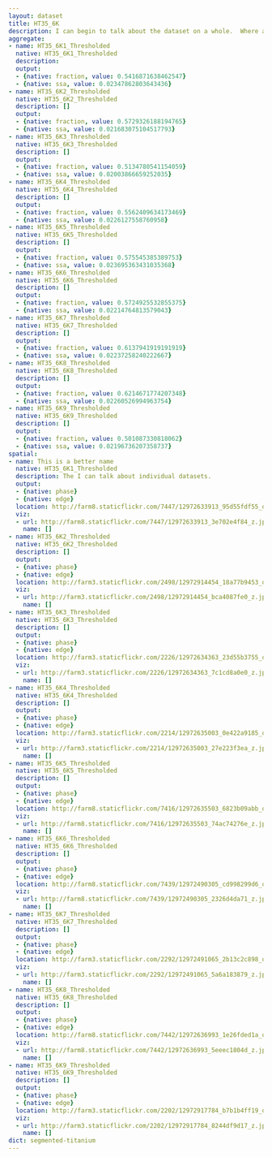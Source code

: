 ```yaml
---
layout: dataset
title: HT35_6K
description: I can begin to talk about the dataset on a whole.  Where and who it came from for example. The raw datasets were in a <a href="http://www.equipment.materials.gatech.edu/tool?id=320929">Scanning Electron Microscope</a>.
aggregate:
- name: HT35_6K1_Thresholded
  native: HT35_6K1_Thresholded
  description: 
  output:
  - {native: fraction, value: 0.5416871638462547}
  - {native: ssa, value: 0.02347862803643436}
- name: HT35_6K2_Thresholded
  native: HT35_6K2_Thresholded
  description: []
  output:
  - {native: fraction, value: 0.5729326188194765}
  - {native: ssa, value: 0.021683075104517793}
- name: HT35_6K3_Thresholded
  native: HT35_6K3_Thresholded
  description: []
  output:
  - {native: fraction, value: 0.5134780541154059}
  - {native: ssa, value: 0.02003866659252035}
- name: HT35_6K4_Thresholded
  native: HT35_6K4_Thresholded
  description: []
  output:
  - {native: fraction, value: 0.5562409634173469}
  - {native: ssa, value: 0.0226127558760958}
- name: HT35_6K5_Thresholded
  native: HT35_6K5_Thresholded
  description: []
  output:
  - {native: fraction, value: 0.575545385389753}
  - {native: ssa, value: 0.023695363431035368}
- name: HT35_6K6_Thresholded
  native: HT35_6K6_Thresholded
  description: []
  output:
  - {native: fraction, value: 0.5724925532855375}
  - {native: ssa, value: 0.02214764813579043}
- name: HT35_6K7_Thresholded
  native: HT35_6K7_Thresholded
  description: []
  output:
  - {native: fraction, value: 0.6137941919191919}
  - {native: ssa, value: 0.02237258240222667}
- name: HT35_6K8_Thresholded
  native: HT35_6K8_Thresholded
  description: []
  output:
  - {native: fraction, value: 0.6214671774207348}
  - {native: ssa, value: 0.02260526994963754}
- name: HT35_6K9_Thresholded
  native: HT35_6K9_Thresholded
  description: []
  output:
  - {native: fraction, value: 0.501087330818062}
  - {native: ssa, value: 0.02196736207358737}
spatial:
- name: This is a better name
  native: HT35_6K1_Thresholded
  description: The I can talk about individual datasets.
  output:
  - {native: phase}
  - {native: edge}
  location: http://farm8.staticflickr.com/7447/12972633913_95d55fdf55_o.png
  viz:
  - url: http://farm8.staticflickr.com/7447/12972633913_3e702e4f84_z.jpg
    name: []
- name: HT35_6K2_Thresholded
  native: HT35_6K2_Thresholded
  description: []
  output:
  - {native: phase}
  - {native: edge}
  location: http://farm3.staticflickr.com/2498/12972914454_18a77b9453_o.png
  viz:
  - url: http://farm3.staticflickr.com/2498/12972914454_bca4087fe0_z.jpg
    name: []
- name: HT35_6K3_Thresholded
  native: HT35_6K3_Thresholded
  description: []
  output:
  - {native: phase}
  - {native: edge}
  location: http://farm3.staticflickr.com/2226/12972634363_23d55b3755_o.png
  viz:
  - url: http://farm3.staticflickr.com/2226/12972634363_7c1cd8a0e0_z.jpg
    name: []
- name: HT35_6K4_Thresholded
  native: HT35_6K4_Thresholded
  description: []
  output:
  - {native: phase}
  - {native: edge}
  location: http://farm3.staticflickr.com/2214/12972635003_0e422a9185_o.png
  viz:
  - url: http://farm3.staticflickr.com/2214/12972635003_27e223f3ea_z.jpg
    name: []
- name: HT35_6K5_Thresholded
  native: HT35_6K5_Thresholded
  description: []
  output:
  - {native: phase}
  - {native: edge}
  location: http://farm8.staticflickr.com/7416/12972635503_6823b09abb_o.png
  viz:
  - url: http://farm8.staticflickr.com/7416/12972635503_74ac74276e_z.jpg
    name: []
- name: HT35_6K6_Thresholded
  native: HT35_6K6_Thresholded
  description: []
  output:
  - {native: phase}
  - {native: edge}
  location: http://farm8.staticflickr.com/7439/12972490305_cd998299d6_o.png
  viz:
  - url: http://farm8.staticflickr.com/7439/12972490305_2326d4da71_z.jpg
    name: []
- name: HT35_6K7_Thresholded
  native: HT35_6K7_Thresholded
  description: []
  output:
  - {native: phase}
  - {native: edge}
  location: http://farm3.staticflickr.com/2292/12972491065_2b13c2c898_o.png
  viz:
  - url: http://farm3.staticflickr.com/2292/12972491065_5a6a183879_z.jpg
    name: []
- name: HT35_6K8_Thresholded
  native: HT35_6K8_Thresholded
  description: []
  output:
  - {native: phase}
  - {native: edge}
  location: http://farm8.staticflickr.com/7442/12972636993_1e26fded1a_o.png
  viz:
  - url: http://farm8.staticflickr.com/7442/12972636993_5eeec1804d_z.jpg
    name: []
- name: HT35_6K9_Thresholded
  native: HT35_6K9_Thresholded
  description: []
  output:
  - {native: phase}
  - {native: edge}
  location: http://farm3.staticflickr.com/2202/12972917784_b7b1b4ff19_o.png
  viz:
  - url: http://farm3.staticflickr.com/2202/12972917784_8244df9d17_z.jpg
    name: []
dict: segmented-titanium
---
```


